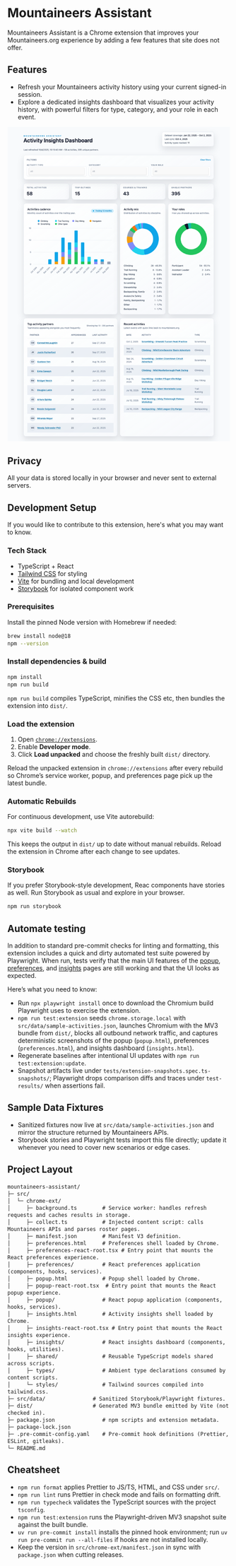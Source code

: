 # Mountaineers Assistant

Mountaineers Assistant is a Chrome extension that improves your Mountaineers.org experience by adding a few features that site does not offer.

## Features

- Refresh your Mountaineers activity history using your current signed-in session.
- Explore a dedicated insights dashboard that visualizes your activity history, with powerful filters for type, category, and your role in each event.

![Insights dashboard screenshot](tests/extension-snapshots.spec.ts-snapshots/insights-default-chromium-extension-darwin.png)

## Privacy

All your data is stored locally in your browser and never sent to external servers.

## Development Setup

If you would like to contribute to this extension, here's what you may want to know.

### Tech Stack

- TypeScript + React
- [Tailwind CSS](https://tailwindcss.com/) for styling
- [Vite](https://vitejs.dev/) for bundling and local development
- [Storybook](https://storybook.js.org/) for isolated component work

### Prerequisites

Install the pinned Node version with Homebrew if needed:

```bash
brew install node@18
npm --version
```

### Install dependencies & build

```bash
npm install
npm run build
```

`npm run build` compiles TypeScript, minifies the CSS etc, then bundles the extension into `dist/`.

### Load the extension

1. Open [`chrome://extensions`](chrome://extensions).
2. Enable **Developer mode**.
3. Click **Load unpacked** and choose the freshly built `dist/` directory.

Reload the unpacked extension in `chrome://extensions` after every rebuild so Chrome’s service worker, popup, and preferences page pick up the latest bundle.

### Automatic Rebuilds

For continuous development, use Vite autorebuild:

```bash
npx vite build --watch
```

This keeps the output in `dist/` up to date without manual rebuilds. Reload the extension in Chrome after each change to see updates.

### Storybook

If you prefer Storybook-style development, Reac components have stories as well. Run Storybook as usual and explore in your browser.

```bash
npm run storybook
```

## Automate testing

In addition to standard pre-commit checks for linting and formatting, this extension includes a quick and dirty automated test suite powered by Playwright. When run, tests verify that the main UI features of the [popup](src/chrome-ext/popup.html), [preferences](src/chrome-ext/preferences.html), and [insights](src/chrome-ext/insights.html) pages are still working and that the UI looks as expected.

Here’s what you need to know:

- Run `npx playwright install` once to download the Chromium build Playwright uses to exercise the extension.
- `npm run test:extension` seeds `chrome.storage.local` with `src/data/sample-activities.json`, launches Chromium with the MV3 bundle from `dist/`, blocks all outbound network traffic, and captures deterministic screenshots of the popup (`popup.html`), preferences (`preferences.html`), and insights dashboard (`insights.html`).
- Regenerate baselines after intentional UI updates with `npm run test:extension:update`.
- Snapshot artifacts live under `tests/extension-snapshots.spec.ts-snapshots/`; Playwright drops comparison diffs and traces under `test-results/` when assertions fail.

## Sample Data Fixtures

- Sanitized fixtures now live at `src/data/sample-activities.json` and mirror the structure returned by Mountaineers APIs.
- Storybook stories and Playwright tests import this file directly; update it whenever you need to cover new scenarios or edge cases.

## Project Layout

```
mountaineers-assistant/
├─ src/
│  └─ chrome-ext/
│     ├─ background.ts        # Service worker: handles refresh requests and caches results in storage.
│     ├─ collect.ts           # Injected content script: calls Mountaineers APIs and parses roster pages.
│     ├─ manifest.json        # Manifest V3 definition.
│     ├─ preferences.html     # Preferences shell loaded by Chrome.
│     ├─ preferences-react-root.tsx # Entry point that mounts the React preferences experience.
│     ├─ preferences/         # React preferences application (components, hooks, services).
│     ├─ popup.html           # Popup shell loaded by Chrome.
│     ├─ popup-react-root.tsx  # Entry point that mounts the React popup experience.
│     ├─ popup/               # React popup application (components, hooks, services).
│     ├─ insights.html        # Activity insights shell loaded by Chrome.
│     ├─ insights-react-root.tsx # Entry point that mounts the React insights experience.
│     ├─ insights/            # React insights dashboard (components, hooks, utilities).
│     ├─ shared/              # Reusable TypeScript models shared across scripts.
│     ├─ types/               # Ambient type declarations consumed by content scripts.
│     └─ styles/              # Tailwind sources compiled into tailwind.css.
├─ src/data/               # Sanitized Storybook/Playwright fixtures.
├─ dist/                   # Generated MV3 bundle emitted by Vite (not checked in).
├─ package.json               # npm scripts and extension metadata.
├─ package-lock.json
├─ .pre-commit-config.yaml    # Pre-commit hook definitions (Prettier, ESLint, gitleaks).
└─ README.md
```

## Cheatsheet

- `npm run format` applies Prettier to JS/TS, HTML, and CSS under `src/`.
- `npm run lint` runs Prettier in check mode and fails on formatting drift.
- `npm run typecheck` validates the TypeScript sources with the project `tsconfig`.
- `npm run test:extension` runs the Playwright-driven MV3 snapshot suite against the built bundle.
- `uv run pre-commit install` installs the pinned hook environment; run `uv run pre-commit run --all-files` if hooks are not installed locally.
- Keep the version in `src/chrome-ext/manifest.json` in sync with `package.json` when cutting releases.
